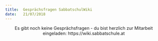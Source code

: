 ```yaml
---
title:  Gesprächsfragen SabbatschulWiki
date:   21/07/2018
---
```


<center>Es gibt noch keine Gesprächsfragen - du bist herzlich zur Mitarbeit eingeladen: https://wiki.sabbatschule.at</center>